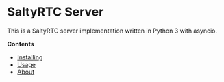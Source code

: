 # SaltyRTC Server

This is a SaltyRTC server implementation written in Python 3 with asyncio.

**Contents**

* [Installing](installing.md)
* [Usage](usage.md)
* [About](about.md)
